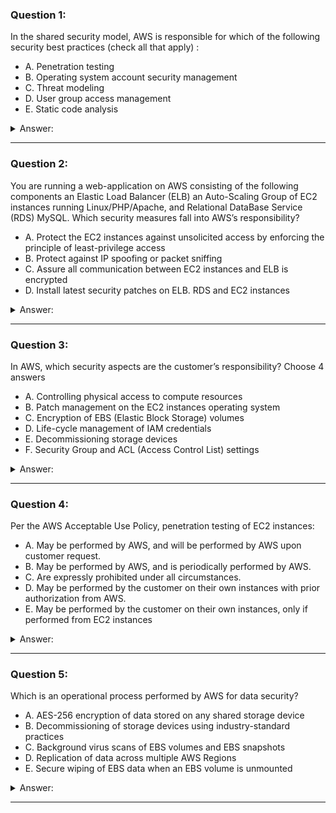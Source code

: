 ### Question 1:

In the shared security model, AWS is responsible for which of the following security best practices (check all that apply) :

- A. Penetration testing
- B. Operating system account security management 
- C. Threat modeling
- D. User group access management 
- E. Static code analysis 

<details><summary>Answer:</summary><p>
[]

Categories:
[]

Explanation:

Question 1@http://jayendrapatil.com/aws-security-whitepaper-overview/

B: User responsibility

D: User responsibility

E: AWS development cycle responsibility

</p></details><hr>

### Question 2:

You are running a web-application on AWS consisting of the following components an Elastic Load Balancer (ELB) an Auto-Scaling Group of EC2 instances running Linux/PHP/Apache, and Relational DataBase Service (RDS) MySQL. Which security measures fall into AWS’s responsibility?

- A. Protect the EC2 instances against unsolicited access by enforcing the principle of least-privilege access 
- B. Protect against IP spoofing or packet sniffing
- C. Assure all communication between EC2 instances and ELB is encrypted 
- D. Install latest security patches on ELB. RDS and EC2 instances 

<details><summary>Answer:</summary><p>
[]

Categories:
[RDS, EC2, ELB]

Explanation:

Question 2@http://jayendrapatil.com/aws-security-whitepaper-overview/

A: User responsibility

C: User responsibility

D: User responsibility

</p></details><hr>

### Question 3:

In AWS, which security aspects are the customer’s responsibility? Choose 4 answers

- A. Controlling physical access to compute resources 
- B. Patch management on the EC2 instances operating system
- C. Encryption of EBS (Elastic Block Storage) volumes
- D. Life-cycle management of IAM credentials
- E. Decommissioning storage devices 
- F. Security Group and ACL (Access Control List) settings

<details><summary>Answer:</summary><p>
[]

Categories:
[IAM, EC2, EBS]

Explanation:

Question 3@http://jayendrapatil.com/aws-security-whitepaper-overview/

A: AWS responsibility

E: AWS responsibility

</p></details><hr>

### Question 4:

Per the AWS Acceptable Use Policy, penetration testing of EC2 instances:

- A. May be performed by AWS, and will be performed by AWS upon customer request.
- B. May be performed by AWS, and is periodically performed by AWS.
- C. Are expressly prohibited under all circumstances.
- D. May be performed by the customer on their own instances with prior authorization from AWS.
- E. May be performed by the customer on their own instances, only if performed from EC2 instances

<details><summary>Answer:</summary><p>
[]

Categories:
[EC2]

Explanation:

Question 4@http://jayendrapatil.com/aws-security-whitepaper-overview/

</p></details><hr>

### Question 5:

Which is an operational process performed by AWS for data security?

- A. AES-256 encryption of data stored on any shared storage device 
- B. Decommissioning of storage devices using industry-standard practices
- C. Background virus scans of EBS volumes and EBS snapshots 
- D. Replication of data across multiple AWS Regions 
- E. Secure wiping of EBS data when an EBS volume is unmounted 

<details><summary>Answer:</summary><p>
[B]

Categories:
[EBS]

Explanation:

Question 5@http://jayendrapatil.com/aws-security-whitepaper-overview/

A: User responsibility

C: No virus scan is performed by AWS on User instances

D: AWS does not replicate data across regions unless done by User

E: data is not wiped off on EBS volume when unmounted and it can be remounted on other EC2 instance

</p></details><hr>

